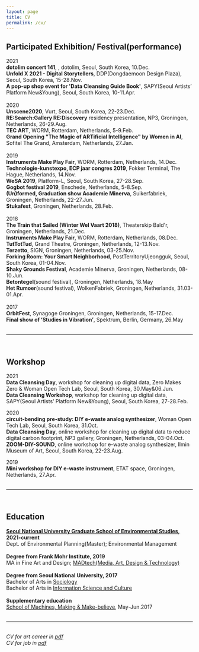```yaml
---
layout: page
title: CV
permalink: /cv/
---
```


<h2>Participated Exhibition/ Festival(performance)</h2>

2021<br>
<b>dotolim concert 141</b>, , dotolim, Seoul, South Korea, 10.Dec.<br>
<b>Unfold X 2021 - Digital Storytellers</b>, DDP(Dongdaemoon Design Plaza), Seoul, South Korea, 15-28.Nov.<br>
<b>A pop-up shop event for 'Data Cleansing Guide Book'</b>, SAPY(Seoul Artists’ Platform New&Young), Seoul, South Korea, 10-11.Apr.<br>
<br>
2020<br>
<b>Unscene2020</b>, Vurt, Seoul, South Korea, 22-23.Dec.<br>
<b>RE:Search:Gallery RE:Discovery</b> residency presentation, NP3, Groningen, Netherlands, 26-29.Aug.<br>
<b>TEC ART</b>, WORM, Rotterdam, Netherlands, 5-9.Feb.<br>
<b>Grand Opening "The Magic of ARTificial Intelligence" by Women in AI</b>, Sofitel The Grand, Amsterdam, Netherlands, 27.Jan.<br>
<br>
2019<br>
<b>Instruments Make Play Fair</b>, WORM, Rotterdam, Netherlands, 14.Dec.<br>
<b>Technologie-kunstexpo, ECP jaar congres 2019</b>, Fokker Terminal, The Hague, Netherlands, 14.Nov.<br>
<b>WeSA 2019</b>, Platform-L, Seoul, South Korea, 27-28.Sep.<br>
<b>Gogbot festival 2019</b>, Enschede, Netherlands, 5-8.Sep.<br>
<b>(Un)formed, Graduation show Academie Minerva</b>, Suikerfabriek, Groningen, Netherlands, 22-27.Jun.<br>
<b>Stukafest</b>, Groningen, Netherlands, 28.Feb. <br>
<br>
2018<br>
<b>The Train that Sailed (Winter Wel Vaart 2018)</b>, Theaterskip Bald'r, Groningen, Netherlands, 21.Dec.<br>
<b>Instruments Make Play Fair</b>, WORM, Rotterdam, Netherlands, 08.Dec.<br>
<b>TutTotTud</b>, Grand Theatre, Groningen, Netherlands, 12-13.Nov.<br>
<b>Terzetto</b>, SIGN, Groningen, Netherlands, 03-25.Nov.<br>
<b>Forking Room: Your Smart Neighborhood</b>, PostTerritoryUjeongguk, Seoul, South Korea, 01-04.Nov.<br>
<b>Shaky Grounds Festival</b>, Academie Minerva, Groningen, Netherlands, 08-10.Jun.<br>
<b>Betontegel</b>(sound festival), Groningen, Netherlands, 18.May<br>
<b>Het Rumoer</b>(sound festival), WolkenFabriek, Groningen, Netherlands, 31.03-01.Apr.<br>
<br>
2017<br>
<b>OrbitFest</b>, Synagoge Groningen, Groningen, Netherlands, 15-17.Dec.<br>
<b>Final show of ‘Studies in Vibration’</b>, Spektrum, Berlin, Germany, 26.May<br><br/>

<hr/>
<br>
<h2>Workshop</h2>
2021<br>
<b>Data Cleansing Day</b>, workshop for cleaning up digital data, Zero Makes Zero & Woman Open Tech Lab, Seoul, South Korea, 30.May&06.Jun.<br>
<b>Data Cleansing Workshop</b>, workshop for cleaning up digital data, SAPY(Seoul Artists’ Platform New&Young), Seoul, South Korea, 27-28.Feb.<br>

2020<br>
<b>circuit-bending pre-study: DIY e-waste analog synthesizer</b>, Woman Open Tech Lab, Seoul, South Korea, 31.Oct.<br>
<b>Data Cleansing Day</b>, online workshop for cleaning up digital data to reduce digital carbon footprint, NP3 gallery, Groningen, Netherlands, 03-04.Oct.<br>
<b>ZOOM-DIY-SOUND</b>, online workshop for e-waste analog synthesizer, Ilmin Museum of Art, Seoul, South Korea, 22-23.Aug.<br>

2019<br>
<b>Mini workshop for DIY e-waste instrument</b>, ETAT space, Groningen, Netherlands, 27.Apr.
<br><br>

<hr/>
<!-- <table>
<tr>
<th>Skills</th>
<th> </th>
</tr>
<tr>
<td>Processing P5.js</td>
<td><i>advanced</i></td>
</tr>
<tr>
<td>Arduino</td>
<td><i>advanced</i></td>
</tr>
<tr>
<td>MaxMSP</td>
<td><i>advanced</i></td>
</tr>
<tr>
<td>HTML CSS</td>
<td><i>advanced</i></td>
</tr>
<tr>
<td>Github</td>
<td><i>advanced</i></td>
</tr>
</table> -->
<br>
<h2>Education</h2>
<strong><a href="https://gses.snu.ac.kr/" target="blank">Seoul National University Graduate School of Environmental Studies</a>, 2021-current</strong>
<br>
Dept. of Environmental Planning(Master); Environmental Management
<br><br>
<strong>Degree from Frank Mohr Institute, 2019</strong>
<br>
MA in Fine Art and Design; <a href="http://fmi.academieminerva.nl/Programs/MADtech" target="blank">MADtech(Media, Art, Design & Technology)</a>
<br><br>
<strong>Degree from Seoul National University, 2017</strong>
<br>
Bachelor of Arts in <a href="http://sociology.snu.ac.kr/eng" target="blank">Sociology</a>
<br>
Bachelor of Arts in <a href="http://isc.snu.ac.kr/" target="blank">Information Science and Culture</a>
<br><br>
<strong>Supplementary education</strong>
<br>
<a href="http://schoolofma.org/" target="blank">School of Machines, Making & Make-believe</a>, May-Jun.2017
<br><br>

<hr/>
<br/>
<i>CV for art career in <a href="https://lucid2713.github.io/works/CVmina.pdf" target="blank">pdf</a></i>
<br/>
<i>CV for job in <a href="https://lucid2713.github.io/works/CVjob_mina.pdf" target="blank">pdf</a></i>

<br/><br/><br/>


<span class="contacticon center">
	<a href="mina.vitamina@posteo.net"><i class="fa fa-envelope-square"></i></a>
	<a href="https://github.com/lucid2713/" target="_blank"><i class="fa fa-github-square"></i></a>
	<a href="https://www.linkedin.com" target="_blank"><i class="fa fa-linkedin-square"></i></a>
	<a href="https://vimeo.com/user38129979/videos" target="_blank"><i class="fa fa-vimeo-square"></i></a>
	<a href="https://www.facebook.com/lucid2713" target="_blank"><i class="fa fa-facebook-official"></i></a>
</span>

